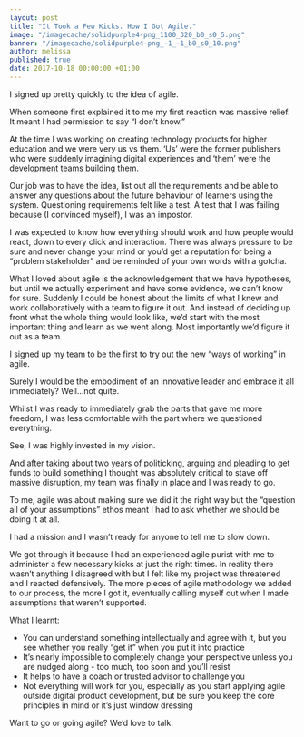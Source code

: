 ```yaml
---
layout: post
title: "It Took a Few Kicks. How I Got Agile."
image: "/imagecache/solidpurple4-png_1100_320_b0_s0_5.png"
banner: "/imagecache/solidpurple4-png_-1_-1_b0_s0_10.png"
author: melissa
published: true
date: 2017-10-18 00:00:00 +01:00
---
```

I signed up pretty quickly to the idea of agile.

When someone first explained it to me my first reaction was massive relief. It meant I had permission to say “I don’t know.”

At the time I was working on creating technology products for higher education and we were very us vs them. ‘Us’ were the former publishers who were suddenly imagining digital experiences and ‘them’ were the development teams building them.

Our job was to have the idea, list out all the requirements and be able to answer any questions about the future behaviour of learners using the system. Questioning requirements felt like a test. A test that I was failing because (I convinced myself), I was an impostor.

I was expected to know how everything should work and how people would react, down to every click and interaction. There was always pressure to be sure and never change your mind or you’d get a reputation for being a “problem stakeholder” and be reminded of your own words with a gotcha.

What I loved about agile is the acknowledgement that we have hypotheses, but until we actually experiment and have some evidence, we can’t know for sure. Suddenly I could be honest about the limits of what I knew and work collaboratively with a team to figure it out. And instead of deciding up front what the whole thing would look like, we’d start with the most important thing and learn as we went along. Most importantly we’d figure it out as a team.

I signed up my team to be the first to try out the new “ways of working” in agile.

Surely I would be the embodiment of an innovative leader and embrace it all immediately? Well…not quite.

Whilst I was ready to immediately grab the parts that gave me more freedom, I was less comfortable with the part where we questioned everything.

See, I was highly invested in my vision.

And after taking about two years of politicking, arguing and pleading to get funds to build something I thought was absolutely critical to stave off massive disruption, my team was finally in place and I was ready to go.

To me, agile was about making sure we did it the right way but the “question all of your assumptions” ethos meant I had to ask whether we should be doing it at all.

I had a mission and I wasn’t ready for anyone to tell me to slow down.

We got through it because I had an experienced agile purist with me to administer a few necessary kicks at just the right times. In reality there wasn’t anything I disagreed with but I felt like my project was threatened and I reacted defensively. The more pieces of agile methodology we added to our process, the more I got it, eventually calling myself out when I made assumptions that weren’t supported.

What I learnt:

* You can understand something intellectually and agree with it, but you see whether you really “get it” when you put it into practice
* It’s nearly impossible to completely change your perspective unless you are nudged along - too much, too soon and you’ll resist
* It helps to have a coach or trusted advisor to challenge you
* Not everything will work for you, especially as you start applying agile outside digital product development, but be sure you keep the core principles in mind or it’s just window dressing

Want to go or going agile? We’d love to talk.
